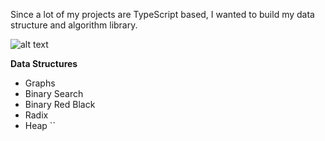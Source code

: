 Since a lot of my projects are TypeScript based, 
I wanted to build my data structure and algorithm library.

![alt text](https://strapi-next-s3.s3.amazonaws.com/image_8a84b91b5f.svg?271888.51499999873)

**Data Structures**
- Graphs
- Binary Search
- Binary Red Black
- Radix
- Heap ``

